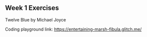 ## Week 1 Exercises

Twelve Blue by Michael Joyce



Coding playground link: https://entertaining-marsh-fibula.glitch.me/
